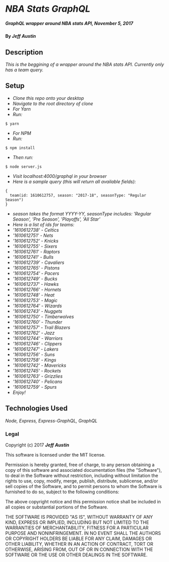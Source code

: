 # _NBA Stats GraphQL_

##### _GraphQL wrapper around NBA stats API, November 5, 2017_

#### By _**Jeff Austin**_

## Description

_This is the beggining of a wrapper around the NBA stats API. Currently only has a team query._

## Setup

* _Clone this repo onto your desktop_
* _Navigate to the root directory of clone_
* _For Yarn_
* _Run:_
```
$ yarn
```
* _For NPM_
* _Run:_
```
$ npm install
```
* _Then run:_
```
$ node server.js
```
* _Visit localhost:4000/graphql in your browser_
* _Here is a sample query (this will return all available fields):_
```
{
  team(id: 1610612757, season: "2017-18", seasonType: "Regular Season")
}
```
* _season takes the format YYYY-YY, seasonType includes: 'Regular Season', 'Pre Season', 'Playoffs', 'All Star'_
* _Here is a list of ids for teams:_
* _'1610612738' - Celtics_
* _'1610612751' - Nets_
* _'1610612752' - Knicks_
* _'1610612755' - Sixers_
* _'1610612761' - Raptors_
* _'1610612741' - Bulls_
* _'1610612739' - Cavaliers_
* _'1610612765' - Pistons_
* _'1610612754' - Pacers_
* _'1610612749' - Bucks_
* _'1610612737' - Hawks_
* _'1610612766' - Hornets_
* _'1610612748' - Heat_
* _'1610612753' - Magic_
* _'1610612764' - Wizards_
* _'1610612743' - Nuggets_
* _'1610612750' - Timberwolves_
* _'1610612760' - Thunder_
* _'1610612757' - Trail Blazers_
* _'1610612762' - Jazz_
* _'1610612744' - Warriors_
* _'1610612746' - Clippers_
* _'1610612747' - Lakers_
* _'1610612756' - Suns_
* _'1610612758' - Kings_
* _'1610612742' - Mavericks_
* _'1610612745' - Rockets_
* _'1610612763' - Grizzlies_
* _'1610612740' - Pelicans_
* _'1610612759' - Spurs_
* _Enjoy!_

## Technologies Used

_Node, Express, Express-GraphQL, GraphQL_

### Legal

Copyright (c) 2017 **_Jeff Austin_**

This software is licensed under the MIT license.

Permission is hereby granted, free of charge, to any person obtaining a copy
of this software and associated documentation files (the "Software"), to deal
in the Software without restriction, including without limitation the rights
to use, copy, modify, merge, publish, distribute, sublicense, and/or sell
copies of the Software, and to permit persons to whom the Software is
furnished to do so, subject to the following conditions:

The above copyright notice and this permission notice shall be included in
all copies or substantial portions of the Software.

THE SOFTWARE IS PROVIDED "AS IS", WITHOUT WARRANTY OF ANY KIND, EXPRESS OR
IMPLIED, INCLUDING BUT NOT LIMITED TO THE WARRANTIES OF MERCHANTABILITY,
FITNESS FOR A PARTICULAR PURPOSE AND NONINFRINGEMENT. IN NO EVENT SHALL THE
AUTHORS OR COPYRIGHT HOLDERS BE LIABLE FOR ANY CLAIM, DAMAGES OR OTHER
LIABILITY, WHETHER IN AN ACTION OF CONTRACT, TORT OR OTHERWISE, ARISING FROM,
OUT OF OR IN CONNECTION WITH THE SOFTWARE OR THE USE OR OTHER DEALINGS IN
THE SOFTWARE.

